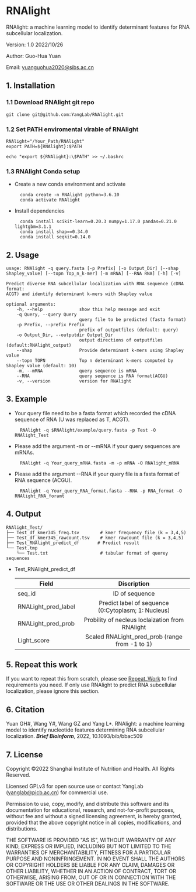 # RNAlight

RNAlight: a machine learning model to identify determinant features for RNA subcellular localization.

Version: 1.0 2022/10/26

Author: Guo-Hua Yuan 

Email: yuanguohua2020@sibs.ac.cn

## 1. Installation
### 1.1 Download RNAlight git repo
    git clone git@github.com:YangLab/RNAlight.git 
    
### 1.2 Set PATH enviromental virable of RNAlight
    RNAlight="/Your_Path/RNAlight"
    export PATH=${RNAlight}:$PATH
    
    echo "export ${RNAlight}:\$PATH" >> ~/.bashrc

### 1.3 RNAlight Conda setup
* Create a new conda environment and activate

        conda create -n RNAlight python=3.6.10
        conda activate RNAlight

* Install dependencies

        conda install scikit-learn=0.20.3 numpy=1.17.0 pandas=0.21.0 lightgbm=3.1.1
        conda install shap==0.34.0
        conda install seqkit=0.14.0

## 2. Usage
	usage: RNAlight -q query.fasta [-p Prefix] [-o Output_Dir] [--shap Shapley_value] [--topn Top_n_k-mer] [-m mRNA] [--RNA RNA] [-h] [-v]

	Predict diverse RNA subcellular localization with RNA sequence (cDNA format:
	ACGT) and identify determinant k-mers with Shapley value 

	optional arguments:
  		-h, --help				show this help message and exit
  		-q Query, --query Query
                        		query file to be predicted (fasta format)
  		-p Prefix, --prefix Prefix
                        		prefix of outputfiles (default: query)
  		-o Output_Dir, --outputdir Output_Dir
                       			output directions of outputfiles (default:RNAlight_output)
		--shap                	Provide determinant k-mers using Shapley value
  		--topn TOPN           	Top n determinant k-mers computed by Shapley value (default: 10)
  		-m, --mRNA            	query sequence is mRNA
  		--RNA                 	query sequence is RNA format(ACGU)
  		-v, --version         	version for RNAlight
      
## 3. Example
* Your query file need to be a fasta format which recorded the cDNA sequence of RNA (U was replaced as T, ACGT).
        
        RNAlight -q $RNAlight/example/query.fasta -p Test -O RNAlight_Test
        
* Please add the argument -m or --mRNA if your query sequences are mRNAs.

        RNAlight -q Your_query_mRNA.fasta -m -p mRNA -O RNAlight_mRNA
        
* Please add the argument --RNA if your query file is a fasta format of RNA sequence (ACGU).  

        RNAlight -q Your_query_RNA_format.fasta --RNA -p RNA_format -O RNAlight_RNA_foramt
        
   
## 4. Output

    RNAlight_Test/
    ├── Test_df_kmer345_freq.tsv        # kmer frequency file (k = 3,4,5)
    ├── Test_df_kmer345_rawcount.tsv    # kmer rawcount file (k = 3,4,5)
    ├── Test_RNAlight_predict_df       # Predict result 
    └── Test.tmp
        └── Test.txt                    # tabular format of querey sequences
        
- Test_RNAlight_predict_df

    | **Field**      | **Discription**      | 
    | ---------- | :-----------:  |
    | seq_id     | ID of sequence      |
    | RNALight_pred_label | Predict label of sequence (0:Cytoplasm; 1: Nucleus) |
    | RNALight_pred_prob| Probility of necleus loclaization from RNAlight |
    | Light_score | Scaled RNALight_pred_prob (range from -1 to 1) |
    
    
## 5. Repeat this work
If you want to repeat this from scratch, please see [Repeat_Work](./Repeat_Work.md) to find requirements you need. If only use RNAlight to predict RNA subcellular localization, please ignore this section.

    
## 6. Citation
Yuan GH#, Wang Y#, Wang GZ and Yang L*. RNAlight: a machine learning model to identify nucleotide features determining RNA subcellular localization. ***Brief Bioinform***, 2022, 10.1093/bib/bbac509


## 7. License
Copyright ©2022 Shanghai Institute of Nutrition and Health. All Rights Reserved.

Licensed GPLv3 for open source use or contact YangLab (yanglab@picb.ac.cn) for commercial use.

Permission to use, copy, modify, and distribute this software and its documentation for educational, research, and not-for-profit purposes, without fee and without a signed licensing agreement, is hereby granted, provided that the above copyright notice in all copies, modifications, and distributions.

THE SOFTWARE IS PROVIDED "AS IS", WITHOUT WARRANTY OF ANY KIND, EXPRESS OR IMPLIED, INCLUDING BUT NOT LIMITED TO THE WARRANTIES OF MERCHANTABILITY, FITNESS FOR A PARTICULAR PURPOSE AND NONINFRINGEMENT. IN NO EVENT SHALL THE AUTHORS OR COPYRIGHT HOLDERS BE LIABLE FOR ANY CLAIM, DAMAGES OR OTHER LIABILITY, WHETHER IN AN ACTION OF CONTRACT, TORT OR OTHERWISE, ARISING FROM, OUT OF OR IN CONNECTION WITH THE SOFTWARE OR THE USE OR OTHER DEALINGS IN THE SOFTWARE.
